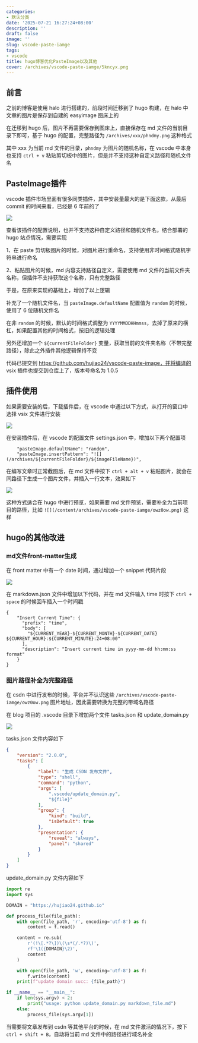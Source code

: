```yaml
---
categories:
- 默认分类
date: '2025-07-21 16:27:24+08:00'
description: ''
draft: false
image: ''
slug: vscode-paste-iamge
tags:
- vscode
title: hugo博客优化PasteImage以及其他
cover: /archives/vscode-paste-iamge/5kncyx.png
---
```


## 前言

之前的博客是使用 halo 进行搭建的，前段时间迁移到了 hugo 构建，在 halo 中文章的图片是保存到自建的 easyimage 图床上的

在迁移到 hugo 后，图片不再需要保存到图床上，直接保存在 md 文件的当前目录下即可，基于 hugo 的配置，完整路径为 `/archives/xxx/phndmy.png` 这种格式

其中 xxx 为当前 md 文件的目录，`phndmy` 为图片的随机名称，在 vscode 中本身也支持 `ctrl + v` 粘贴剪切板中的图片，但是并不支持这种自定义路径和随机文件名


## PasteImage插件

vscode 插件市场里面有很多同类插件，其中安装量最大的是下面这款，从最后 commit 的时间来看，已经是 6 年前的了 

![](/archives/vscode-paste-iamge/5kncyx.png)

查看该插件的配置说明，也并不支持这种自定义路径和随机文件名，结合部署的 hugo 站点情况，需要实现

1、在 paste 剪切板图片的时候，对图片进行重命名，支持使用非时间格式随机字符串进行命名

2、粘贴图片的时候，md 内容支持路径自定义，需要使用 md 文件的当前文件夹名称，但插件不支持获取这个名称，只有完整路径

于是，在原来实现的基础上，增加了以上逻辑

补充了一个随机文件名，当 `pasteImage.defaultName` 配置值为 `random` 的时候，使用了 6 位随机文件名

在非 `random` 的时候，默认的时间格式调整为 `YYYYMMDDHHmmss`，去掉了原来的横杠，如果配置其他的时间格式，按旧的逻辑处理

另外还增加一个 `${currentFileFolder}` 变量，获取当前的文件夹名称（不带完整路径），除此之外插件其他逻辑保持不变

代码已提交到 https://github.com/hujiao24/vscode-paste-image，并将编译的 vsix 插件也提交到仓库上了，版本号命名为 1.0.5

## 插件使用

如果需要安装的后，下载插件后，在 vscode 中通过以下方式，从打开的窗口中选择 vsix 文件进行安装 

![](/archives/vscode-paste-iamge/owz0ow.png)

在安装插件后，在 vscode 的配置文件 settings.json 中，增加以下两个配置项 

```
    "pasteImage.defaultName": "random",
    "pasteImage.insertPattern": "![](/archives/${currentFileFolder}/${imageFileName})",
```

在编写文章时正常截图后，在 md 文件中按下 `ctrl + alt + v` 粘贴图片，就会在同路径下生成一个图片文件，并插入一行文本，效果如下 

![](/archives/vscode-paste-iamge/930ioj.png)

这种方式适合在 hugo 中进行预览，如果需要 md 文件预览，需要补全为当前项目的路径，比如 `![](/content/archives/vscode-paste-iamge/owz0ow.png)` 这样

## hugo的其他改进

### md文件front-matter生成

在 front matter 中有一个 date 时间，通过增加一个 snippet 代码片段

![](/archives/vscode-paste-iamge/oon49f.png)

在 markdown.json 文件中增加以下代码，并在 md 文件输入 time 时按下 `ctrl + space` 的时候回车插入一个时间戳

```
{
	"Insert Current Time": {
	  "prefix": "time",
	  "body": [
		"${CURRENT_YEAR}-${CURRENT_MONTH}-${CURRENT_DATE} ${CURRENT_HOUR}:${CURRENT_MINUTE}:24+08:00"
	  ],
	  "description": "Insert current time in yyyy-mm-dd hh:mm:ss format"
	}
}
```

### 图片路径补全为完整路径

在 csdn 中进行发布的时候，平台并不认识这些 `/archives/vscode-paste-iamge/owz0ow.png` 图片地址，因此需要转换为完整的带域名路径

在 blog 项目的 .vscode 目录下增加两个文件 tasks.json 和 update_domain.py

![](/archives/vscode-paste-iamge/p1xutt.png)

tasks.json 文件内容如下 

```json
{
    "version": "2.0.0",
    "tasks": [
        {
            "label": "生成 CSDN 发布文件",
            "type": "shell",
            "command": "python",
            "args": [
                ".vscode/update_domain.py",
                "${file}"
            ],
            "group": {
                "kind": "build",
                "isDefault": true
            },
            "presentation": {
                "reveal": "always",
                "panel": "shared"
            }
        }
    ]
}
```

update_domain.py 文件内容如下 

```python
import re
import sys

DOMAIN = "https://hujiao24.github.io"

def process_file(file_path):
    with open(file_path, 'r', encoding='utf-8') as f:
        content = f.read()

    content = re.sub(
        r'(!\[.*?\])\(\s*(/.*?)\)',
        rf'\1({DOMAIN}\2)',
        content
    )

    with open(file_path, 'w', encoding='utf-8') as f:
        f.write(content)
    print(f"update domain succ: {file_path}")

if __name__ == "__main__":
    if len(sys.argv) < 2:
        print("usage: python update_domain.py markdown_file.md")
    else:
        process_file(sys.argv[1])
```

当需要将文章发布到 csdn 等其他平台的时候，在 md 文件激活的情况下，按下 `ctrl + shift + B`，自动将当前 md 文件中的路径进行域名补全












